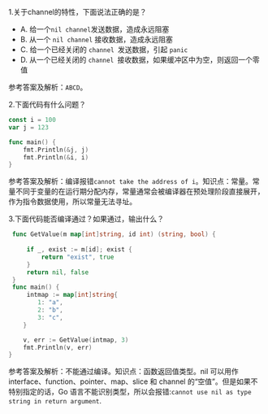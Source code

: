 1.关于channel的特性，下面说法正确的是？

- A. 给一个` nil channel `发送数据，造成永远阻塞
- B. 从一个 `nil channel` 接收数据，造成永远阻塞
- C. 给一个已经关闭的 `channel `发送数据，引起 `panic`
- D. 从一个已经关闭的 `channel `接收数据，如果缓冲区中为空，则返回一个零值

参考答案及解析：`ABCD`。

2.下面代码有什么问题？

```go
const i = 100
var j = 123

func main() {
    fmt.Println(&j, j)
    fmt.Println(&i, i)
}
```

参考答案及解析：编译报错`cannot take the address of i`。知识点：常量。常量不同于变量的在运行期分配内存，常量通常会被编译器在预处理阶段直接展开，作为指令数据使用，所以常量无法寻址。

3.下面代码能否编译通过？如果通过，输出什么？

```go
 func GetValue(m map[int]string, id int) (string, bool) {
 
     if _, exist := m[id]; exist {
         return "exist", true
     }
     return nil, false
 }
 func main() {
     intmap := map[int]string{
        1: "a",
        2: "b",
        3: "c",
    }

    v, err := GetValue(intmap, 3)
    fmt.Println(v, err)
}
```

参考答案及解析：不能通过编译。知识点：函数返回值类型。nil 可以用作 interface、function、pointer、map、slice 和 channel 的“空值”。但是如果不特别指定的话，Go 语言不能识别类型，所以会报错:`cannot use nil as type string in return argument`.